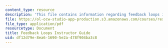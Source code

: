 ```yaml
---
content_type: resource
description: 'This file contains information regarding feedback loops instructor guide. '
file: https://ol-ocw-studio-app-production.s3.amazonaws.com/courses/res-tll-004-stem-concept-videos-fall-2013/df12d79e8ea616905e2a478f904ba3c8_MITRES_TLL-004F13_FeeGuide.pdf
file_type: application/pdf
resourcetype: Document
title: Feedback Loops Instructor Guide
uid: df12d79e-8ea6-1690-5e2a-478f904ba3c8
---
```

